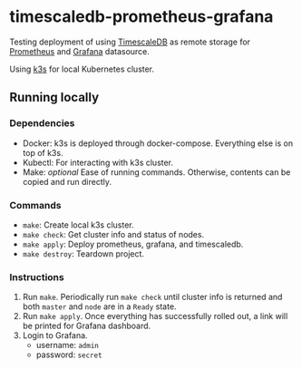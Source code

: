 # timescaledb-prometheus-grafana

Testing deployment of using [TimescaleDB](https://www.timescale.com/) as
remote storage for [Prometheus](https://prometheus.io/) and
[Grafana](https://grafana.com/) datasource.

Using [k3s](https://k3s.io/) for local Kubernetes cluster.

## Running locally

### Dependencies

- Docker: k3s is deployed through docker-compose. Everything else is on
  top of k3s.
- Kubectl: For interacting with k3s cluster.
- Make: *optional* Ease of running commands. Otherwise, contents can be
  copied and run directly.

### Commands

- `make`: Create local k3s cluster.
- `make check`: Get cluster info and status of nodes.
- `make apply`: Deploy prometheus, grafana, and timescaledb.
- `make destroy`: Teardown project.

### Instructions

1. Run `make`. Periodically run `make check` until cluster info is
   returned and both `master` and `node` are in a `Ready` state.
2. Run `make apply`. Once everything has successfully rolled out, a link
   will be printed for Grafana dashboard.
3. Login to Grafana.
   -  username: `admin`
   -  password: `secret`


